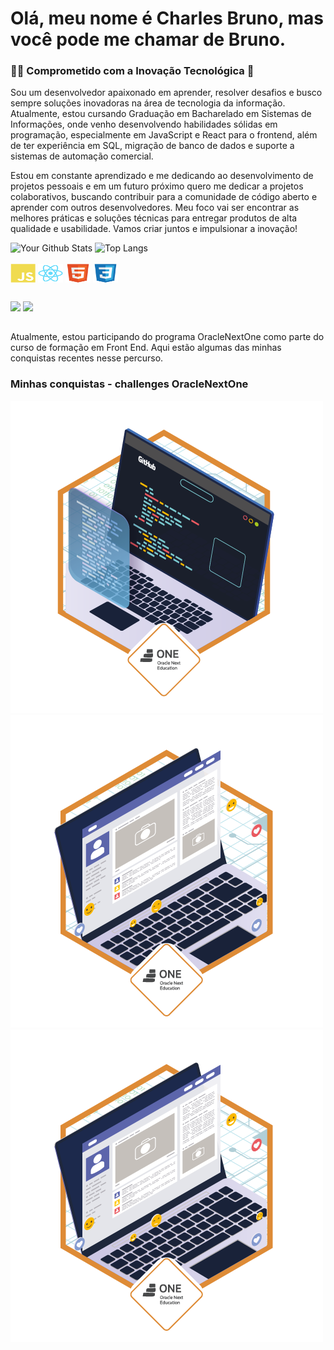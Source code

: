 <h1>Olá, meu nome é Charles Bruno, mas você pode me chamar de Bruno.</h1>

<h3>👨‍💻 Comprometido com a Inovação Tecnológica 🚀</h3>

<p>
  Sou um desenvolvedor apaixonado em aprender, resolver desafios e busco sempre soluções inovadoras na área de tecnologia da informação. Atualmente, estou cursando Graduação em Bacharelado em Sistemas de Informações, onde venho desenvolvendo habilidades sólidas em programação, especialmente em JavaScript e React para o frontend, além de ter experiência em SQL, migração de banco de dados e suporte a sistemas de automação comercial.

  Estou em constante aprendizado e me dedicando ao desenvolvimento de projetos pessoais e em um futuro próximo quero me dedicar a projetos colaborativos, buscando contribuir para a comunidade de código aberto e aprender com outros desenvolvedores. Meu foco vai ser encontrar as melhores práticas e soluções técnicas para entregar produtos de alta qualidade e usabilidade.
  Vamos criar juntos e impulsionar a inovação!
</p>

<div>
  <img height="180em" src="https://github-readme-stats.vercel.app/api?username=charlesbrcosta&show_icons=true&theme=dark&include_all_commits=true&count_private=true" alt="Your Github Stats">  
  <img height="180em" src="https://github-readme-stats.vercel.app/api/top-langs/?username=charlesbrcosta&layout=compact&theme=dark&langs_count=10&card_width=400&custom_height=300" alt="Top Langs">
</div>

<div style="display: inline_block"><br>
  <img align="center" alt="Bruno-Js" height="30" width="40" src="https://raw.githubusercontent.com/devicons/devicon/master/icons/javascript/javascript-plain.svg">
  <img align="center" alt="Bruno-React" height="30" width="40" src="https://raw.githubusercontent.com/devicons/devicon/master/icons/react/react-original.svg">
  <img align="center" alt="Bruno-HTML" height="30" width="40" src="https://raw.githubusercontent.com/devicons/devicon/master/icons/html5/html5-original.svg">
  <img align="center" alt="Bruno-CSS" height="30" width="40" src="https://raw.githubusercontent.com/devicons/devicon/master/icons/css3/css3-original.svg">
</div>
  
  ##
 
<div> 
  <a href = "mailto:charlesbrcosta@gmail.com"><img src="https://img.shields.io/badge/-Gmail-%23333?style=for-the-badge&logo=gmail&logoColor=white" target="_blank"></a>
  <a href="https://www.linkedin.com/in/charlesbrcosta" target="_blank"><img src="https://img.shields.io/badge/-LinkedIn-%230077B5?style=for-the-badge&logo=linkedin&logoColor=white" target="_blank"></a>   
</div>

##

<p>Atualmente, estou participando do programa OracleNextOne como parte do curso de formação em Front End. Aqui estão algumas das minhas conquistas recentes nesse percurso.</p>

### Minhas conquistas - challenges OracleNextOne

![Desafio 1 - Decodificador de textos](https://github.com/charlesbrcosta/charlesbrcosta/blob/main/Badge-Challenge1-%20Decodificador.png)
![Desafio 2 - Portfolio](https://github.com/charlesbrcosta/charlesbrcosta/blob/main/Badge-Challenge2-Portfolio.png)
![Desafio 3 - AluraGeek](https://github.com/charlesbrcosta/charlesbrcosta/blob/main/Badge-Challenge2-Portfolio.png)
